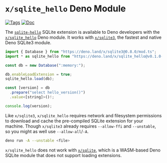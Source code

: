 <!--- Generated with the deno_generate_package.sh script, don't edit by hand! -->

# `x/sqlite_hello` Deno Module

[![Tags](https://img.shields.io/github/release/asg017/sqlite-hello)](https://github.com/asg017/sqlite-hello/releases)
[![Doc](https://doc.deno.land/badge.svg)](https://doc.deno.land/https/deno.land/x/sqlite-hello@0.1.0-alpha.57/mod.ts)

The [`sqlite-hello`](https://github.com/asg017/sqlite-hello) SQLite extension is available to Deno developers with the [`x/sqlite_hello`](https://deno.land/x/sqlite_hello) Deno module. It works with [`x/sqlite3`](https://deno.land/x/sqlite3), the fastest and native Deno SQLite3 module.

```js
import { Database } from "https://deno.land/x/sqlite3@0.8.0/mod.ts";
import * as sqlite_hello from "https://deno.land/x/sqlite_hello@v0.1.0-alpha.57/mod.ts";

const db = new Database(":memory:");

db.enableLoadExtension = true;
sqlite_hello.load(db);

const [version] = db
  .prepare("select hello_version()")
  .value<[string]>()!;

console.log(version);

```

Like `x/sqlite3`, `x/sqlite_hello` requires network and filesystem permissions to download and cache the pre-compiled SQLite extension for your machine. Though `x/sqlite3` already requires `--allow-ffi` and `--unstable`, so you might as well use `--allow-all`/`-A`.

```bash
deno run -A --unstable <file>
```

`x/sqlite_hello` does not work with [`x/sqlite`](https://deno.land/x/sqlite@v3.7.0), which is a WASM-based Deno SQLite module that does not support loading extensions.
